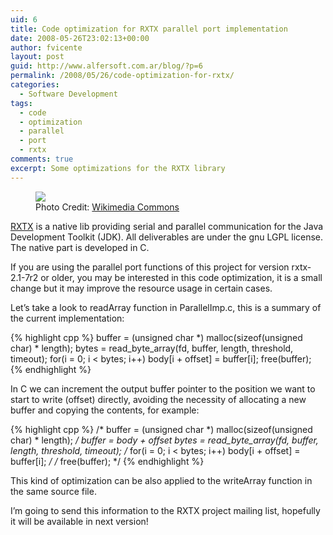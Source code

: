 ```yaml
---
uid: 6
title: Code optimization for RXTX parallel port implementation
date: 2008-05-26T23:02:13+00:00
author: fvicente
layout: post
guid: http://www.alfersoft.com.ar/blog/?p=6
permalink: /2008/05/26/code-optimization-for-rxtx/
categories:
  - Software Development
tags:
  - code
  - optimization
  - parallel
  - port
  - rxtx
comments: true
excerpt: Some optimizations for the RXTX library
---
```

<figure>
	<img src="{{ site.baseurl }}/images/db25.jpg">
	<figcaption>Photo Credit: <a href="http://commons.wikimedia.org/wiki/Image:Scsi_extern_db25_st.jpg" title="Wikimedia Commons"> Wikimedia Commons</a></figcaption>
</figure>

<a title="RXTX" href="http://www.rxtx.org/" target="_blank">RXTX</a> is a native lib providing serial and parallel communication for the Java Development Toolkit (JDK). All deliverables are under the gnu LGPL license. The native part is developed in C.

If you are using the parallel port functions of this project for version rxtx-2.1-7r2 or older, you may be interested in this code optimization, it is a small change but it may improve the resource usage in certain cases.

<!--more-->

Let&#8217;s take a look to readArray function in ParallelImp.c, this is a summary of the current implementation:

{% highlight cpp %}
buffer = (unsigned char *) malloc(sizeof(unsigned char) * length);
bytes = read_byte_array(fd, buffer, length, threshold, timeout);
for(i = 0; i < bytes; i++) body[i + offset] = buffer[i];
free(buffer);
{% endhighlight %}

In C we can increment the output buffer pointer to the position we want to start to write (offset) directly, avoiding the necessity of allocating a new buffer and copying the contents, for example:

{% highlight cpp %}
/* buffer = (unsigned char *) malloc(sizeof(unsigned char) * length); */
buffer = body + offset
bytes = read_byte_array(fd, buffer, length, threshold, timeout);
/* for(i = 0; i < bytes; i++) body[i + offset] = buffer[i]; */
/* free(buffer); */
{% endhighlight %}

This kind of optimization can be also applied to the writeArray function in the same source file.

I&#8217;m going to send this information to the RXTX project mailing list, hopefully it will be available in next version!
